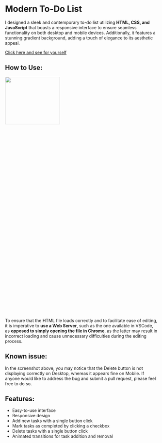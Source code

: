 # Modern To-Do List

I designed a sleek and contemporary to-do list utilizing **HTML, CSS, and JavaScript** that boasts a responsive interface to ensure seamless functionality on both desktop and mobile devices. Additionally, it features a stunning gradient background, adding a touch of elegance to its aesthetic appeal.

[Click here and see for yourself](https://a9qx.github.io/modern-todo-list/)

## How to Use:

<img src="https://i.imgur.com/2NbEClv.png"  width="60%" height="20%">

To ensure that the HTML file loads correctly and to facilitate ease of editing, it is imperative to **use a Web Server**, such as the one available in VSCode, as **opposed to simply opening the file in Chrome**, as the latter may result in incorrect loading and cause unnecessary difficulties during the editing process.

## Known issue:
In the screenshot above, you may notice that the Delete button is not displaying correctly on Desktop, whereas it appears fine on Mobile. If anyone would like to address the bug and submit a pull request, please feel free to do so.

## Features:

-   Easy-to-use interface
-   Responsive design
-   Add new tasks with a single button click
-   Mark tasks as completed by clicking a checkbox
-   Delete tasks with a single button click
-   Animated transitions for task addition and removal
